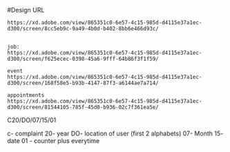 #Design URL

```
https://xd.adobe.com/view/865351c0-6e57-4c15-985d-d4115e37a1ec-d300/screen/8cc5eb9c-9a49-4b0d-b402-8bb6e466d93c/


job:
https://xd.adobe.com/view/865351c0-6e57-4c15-985d-d4115e37a1ec-d300/screen/f625ecec-0398-45a6-9fff-64b86f3f1f59/

event
https://xd.adobe.com/view/865351c0-6e57-4c15-985d-d4115e37a1ec-d300/screen/168f58e5-b93b-4147-87f3-a6144ae7a714/

appointments 
https://xd.adobe.com/view/865351c0-6e57-4c15-985d-d4115e37a1ec-d300/screen/81544105-785f-45d0-b936-02c7f361ea5e/
```

C20/DO/07/15/01

c- complaint 
20- year
DO- location of user (first 2 alphabets)
07- Month
15- date
01 - counter plus everytime
